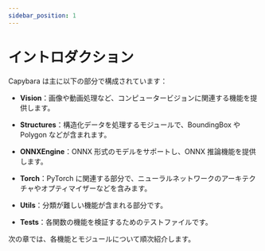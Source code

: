 ```yaml
---
sidebar_position: 1
---
```


# イントロダクション

Capybara は主に以下の部分で構成されています：

- **Vision**：画像や動画処理など、コンピュータービジョンに関連する機能を提供します。

- **Structures**：構造化データを処理するモジュールで、BoundingBox や Polygon などが含まれます。

- **ONNXEngine**：ONNX 形式のモデルをサポートし、ONNX 推論機能を提供します。

- **Torch**：PyTorch に関連する部分で、ニューラルネットワークのアーキテクチャやオプティマイザーなどを含みます。

- **Utils**：分類が難しい機能が含まれる部分です。

- **Tests**：各関数の機能を検証するためのテストファイルです。

次の章では、各機能とモジュールについて順次紹介します。
